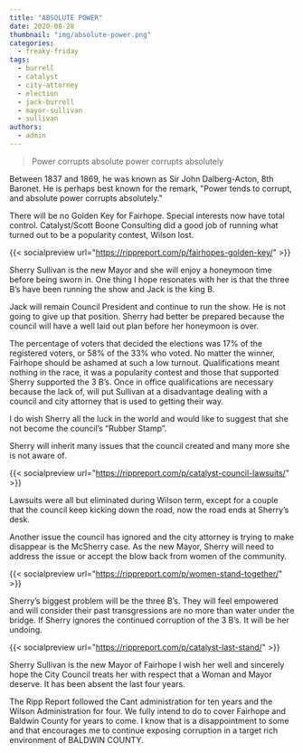 ```yaml
---
title: "ABSOLUTE POWER"
date: 2020-08-28
thumbnail: "img/absolute-power.png"
categories: 
  - freaky-friday
tags: 
  - burrell
  - catalyst
  - city-attorney
  - election
  - jack-burrell
  - mayor-sullivan
  - sullivan
authors: 
  - admin
---
```


> Power corrupts absolute power corrupts absolutely

Between 1837 and 1869, he was known as Sir John Dalberg-Acton, 8th Baronet. He is perhaps best known for the remark, "Power tends to corrupt, and absolute power corrupts absolutely."

There will be no Golden Key for Fairhope. Special interests now have total control. Catalyst/Scott Boone Consulting did a good job of running what turned out to be a popularity contest, Wilson lost.

{{< socialpreview url="https://rippreport.com/p/fairhopes-golden-key/" >}}

Sherry Sullivan is the new Mayor and she will enjoy a honeymoon time before being sworn in. One thing I hope resonates with her is that the three B’s have been running the show and Jack is the king B.

Jack will remain Council President and continue to run the show. He is not going to give up that position. Sherry had better be prepared because the council will have a well laid out plan before her honeymoon is over.

The percentage of voters that decided the elections was 17% of the registered voters, or 58% of the 33% who voted. No matter the winner, Fairhope should be ashamed at such a low turnout. Qualifications meant nothing in the race, it was a popularity contest and those that supported Sherry supported the 3 B’s. Once in office qualifications are necessary because the lack of, will put Sullivan at a disadvantage dealing with a council and city attorney that is used to getting their way.

I do wish Sherry all the luck in the world and would like to suggest that she not become the council’s “Rubber Stamp”.

Sherry will inherit many issues that the council created and many more she is not aware of.

{{< socialpreview url="https://rippreport.com/p/catalyst-council-lawsuits/" >}}

Lawsuits were all but eliminated during Wilson term, except for a couple that the council keep kicking down the road, now the road ends at Sherry’s desk.

Another issue the council has ignored and the city attorney is trying to make disappear is the McSherry case. As the new Mayor, Sherry will need to address the issue or accept the blow back from women of the community.

{{< socialpreview url="https://rippreport.com/p/women-stand-together/" >}}

Sherry’s biggest problem will be the three B’s. They will feel empowered and will consider their past transgressions are no more than water under the bridge. If Sherry ignores the continued corruption of the 3 B’s. It will be her undoing.

{{< socialpreview url="https://rippreport.com/p/catalyst-last-stand/" >}}

Sherry Sullivan is the new Mayor of Fairhope I wish her well and sincerely hope the City Council treats her with respect that a Woman and Mayor deserve. It has been absent the last four years.

The Ripp Report followed the Cant administration for ten years and the Wilson Administration for four. We fully intend to do to cover Fairhope and Baldwin County for years to come. I know that is a disappointment to some and that encourages me to continue exposing corruption in a target rich environment of BALDWIN COUNTY.
